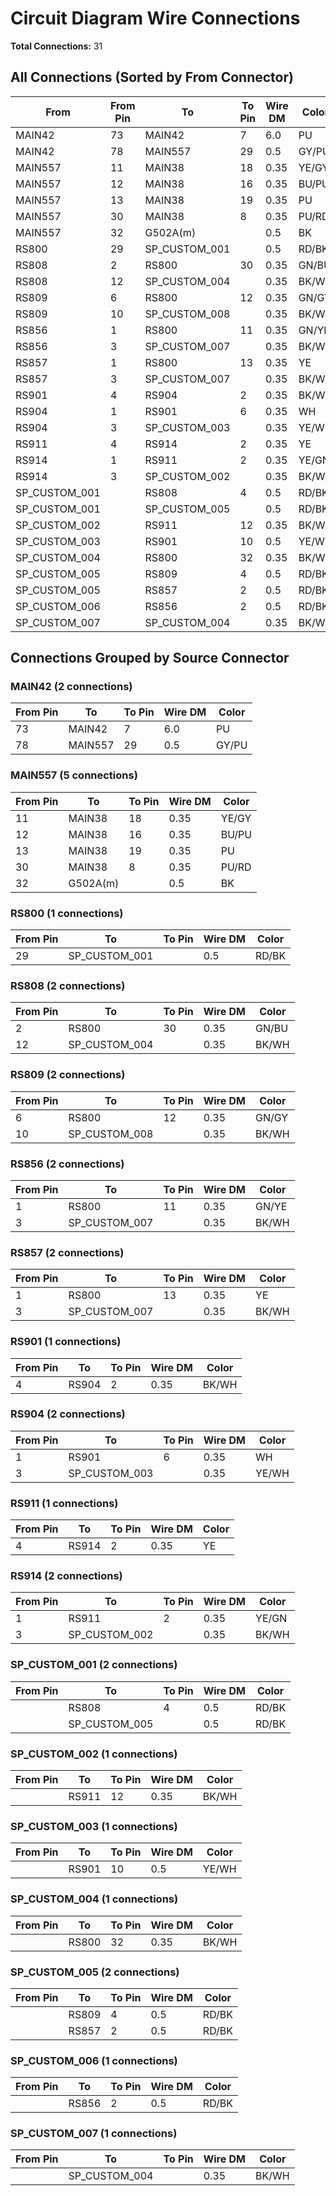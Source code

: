 # Circuit Diagram Wire Connections

**Total Connections:** 31

## All Connections (Sorted by From Connector)

| From | From Pin | To | To Pin | Wire DM | Color |
|------|----------|-----|--------|---------|-------|
| MAIN42 | 73 | MAIN42 | 7 | 6.0 | PU |
| MAIN42 | 78 | MAIN557 | 29 | 0.5 | GY/PU |
| MAIN557 | 11 | MAIN38 | 18 | 0.35 | YE/GY |
| MAIN557 | 12 | MAIN38 | 16 | 0.35 | BU/PU |
| MAIN557 | 13 | MAIN38 | 19 | 0.35 | PU |
| MAIN557 | 30 | MAIN38 | 8 | 0.35 | PU/RD |
| MAIN557 | 32 | G502A(m) |  | 0.5 | BK |
| RS800 | 29 | SP_CUSTOM_001 |  | 0.5 | RD/BK |
| RS808 | 2 | RS800 | 30 | 0.35 | GN/BU |
| RS808 | 12 | SP_CUSTOM_004 |  | 0.35 | BK/WH |
| RS809 | 6 | RS800 | 12 | 0.35 | GN/GY |
| RS809 | 10 | SP_CUSTOM_008 |  | 0.35 | BK/WH |
| RS856 | 1 | RS800 | 11 | 0.35 | GN/YE |
| RS856 | 3 | SP_CUSTOM_007 |  | 0.35 | BK/WH |
| RS857 | 1 | RS800 | 13 | 0.35 | YE |
| RS857 | 3 | SP_CUSTOM_007 |  | 0.35 | BK/WH |
| RS901 | 4 | RS904 | 2 | 0.35 | BK/WH |
| RS904 | 1 | RS901 | 6 | 0.35 | WH |
| RS904 | 3 | SP_CUSTOM_003 |  | 0.35 | YE/WH |
| RS911 | 4 | RS914 | 2 | 0.35 | YE |
| RS914 | 1 | RS911 | 2 | 0.35 | YE/GN |
| RS914 | 3 | SP_CUSTOM_002 |  | 0.35 | BK/WH |
| SP_CUSTOM_001 |  | RS808 | 4 | 0.5 | RD/BK |
| SP_CUSTOM_001 |  | SP_CUSTOM_005 |  | 0.5 | RD/BK |
| SP_CUSTOM_002 |  | RS911 | 12 | 0.35 | BK/WH |
| SP_CUSTOM_003 |  | RS901 | 10 | 0.5 | YE/WH |
| SP_CUSTOM_004 |  | RS800 | 32 | 0.35 | BK/WH |
| SP_CUSTOM_005 |  | RS809 | 4 | 0.5 | RD/BK |
| SP_CUSTOM_005 |  | RS857 | 2 | 0.5 | RD/BK |
| SP_CUSTOM_006 |  | RS856 | 2 | 0.5 | RD/BK |
| SP_CUSTOM_007 |  | SP_CUSTOM_004 |  | 0.35 | BK/WH |

## Connections Grouped by Source Connector

### MAIN42 (2 connections)

| From Pin | To | To Pin | Wire DM | Color |
|----------|-----|--------|---------|-------|
| 73 | MAIN42 | 7 | 6.0 | PU |
| 78 | MAIN557 | 29 | 0.5 | GY/PU |

### MAIN557 (5 connections)

| From Pin | To | To Pin | Wire DM | Color |
|----------|-----|--------|---------|-------|
| 11 | MAIN38 | 18 | 0.35 | YE/GY |
| 12 | MAIN38 | 16 | 0.35 | BU/PU |
| 13 | MAIN38 | 19 | 0.35 | PU |
| 30 | MAIN38 | 8 | 0.35 | PU/RD |
| 32 | G502A(m) |  | 0.5 | BK |

### RS800 (1 connections)

| From Pin | To | To Pin | Wire DM | Color |
|----------|-----|--------|---------|-------|
| 29 | SP_CUSTOM_001 |  | 0.5 | RD/BK |

### RS808 (2 connections)

| From Pin | To | To Pin | Wire DM | Color |
|----------|-----|--------|---------|-------|
| 2 | RS800 | 30 | 0.35 | GN/BU |
| 12 | SP_CUSTOM_004 |  | 0.35 | BK/WH |

### RS809 (2 connections)

| From Pin | To | To Pin | Wire DM | Color |
|----------|-----|--------|---------|-------|
| 6 | RS800 | 12 | 0.35 | GN/GY |
| 10 | SP_CUSTOM_008 |  | 0.35 | BK/WH |

### RS856 (2 connections)

| From Pin | To | To Pin | Wire DM | Color |
|----------|-----|--------|---------|-------|
| 1 | RS800 | 11 | 0.35 | GN/YE |
| 3 | SP_CUSTOM_007 |  | 0.35 | BK/WH |

### RS857 (2 connections)

| From Pin | To | To Pin | Wire DM | Color |
|----------|-----|--------|---------|-------|
| 1 | RS800 | 13 | 0.35 | YE |
| 3 | SP_CUSTOM_007 |  | 0.35 | BK/WH |

### RS901 (1 connections)

| From Pin | To | To Pin | Wire DM | Color |
|----------|-----|--------|---------|-------|
| 4 | RS904 | 2 | 0.35 | BK/WH |

### RS904 (2 connections)

| From Pin | To | To Pin | Wire DM | Color |
|----------|-----|--------|---------|-------|
| 1 | RS901 | 6 | 0.35 | WH |
| 3 | SP_CUSTOM_003 |  | 0.35 | YE/WH |

### RS911 (1 connections)

| From Pin | To | To Pin | Wire DM | Color |
|----------|-----|--------|---------|-------|
| 4 | RS914 | 2 | 0.35 | YE |

### RS914 (2 connections)

| From Pin | To | To Pin | Wire DM | Color |
|----------|-----|--------|---------|-------|
| 1 | RS911 | 2 | 0.35 | YE/GN |
| 3 | SP_CUSTOM_002 |  | 0.35 | BK/WH |

### SP_CUSTOM_001 (2 connections)

| From Pin | To | To Pin | Wire DM | Color |
|----------|-----|--------|---------|-------|
|  | RS808 | 4 | 0.5 | RD/BK |
|  | SP_CUSTOM_005 |  | 0.5 | RD/BK |

### SP_CUSTOM_002 (1 connections)

| From Pin | To | To Pin | Wire DM | Color |
|----------|-----|--------|---------|-------|
|  | RS911 | 12 | 0.35 | BK/WH |

### SP_CUSTOM_003 (1 connections)

| From Pin | To | To Pin | Wire DM | Color |
|----------|-----|--------|---------|-------|
|  | RS901 | 10 | 0.5 | YE/WH |

### SP_CUSTOM_004 (1 connections)

| From Pin | To | To Pin | Wire DM | Color |
|----------|-----|--------|---------|-------|
|  | RS800 | 32 | 0.35 | BK/WH |

### SP_CUSTOM_005 (2 connections)

| From Pin | To | To Pin | Wire DM | Color |
|----------|-----|--------|---------|-------|
|  | RS809 | 4 | 0.5 | RD/BK |
|  | RS857 | 2 | 0.5 | RD/BK |

### SP_CUSTOM_006 (1 connections)

| From Pin | To | To Pin | Wire DM | Color |
|----------|-----|--------|---------|-------|
|  | RS856 | 2 | 0.5 | RD/BK |

### SP_CUSTOM_007 (1 connections)

| From Pin | To | To Pin | Wire DM | Color |
|----------|-----|--------|---------|-------|
|  | SP_CUSTOM_004 |  | 0.35 | BK/WH |
